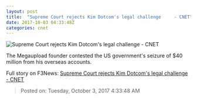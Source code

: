 ```yaml
---
layout: post
title:  "Supreme Court rejects Kim Dotcom's legal challenge     - CNET"
date: 2017-10-03 04:33:48Z
categories: cnet
---
```


![Supreme Court rejects Kim Dotcom's legal challenge     - CNET](https://cnet1.cbsistatic.com/img/y2__OENBxcggG0x3L3sOTJhTKj0=/670x503/2014/03/25/51801dc8-aeb4-4616-8206-00ac86a95a17/kimdotcom60minutes005610x329.jpg)

The Megaupload founder contested the US government's seizure of $40 million from his overseas accounts.


Full story on F3News: [Supreme Court rejects Kim Dotcom's legal challenge     - CNET](http://www.f3nws.com/n/NYcM3E)

> Posted on: Tuesday, October 3, 2017 4:33:48 AM
